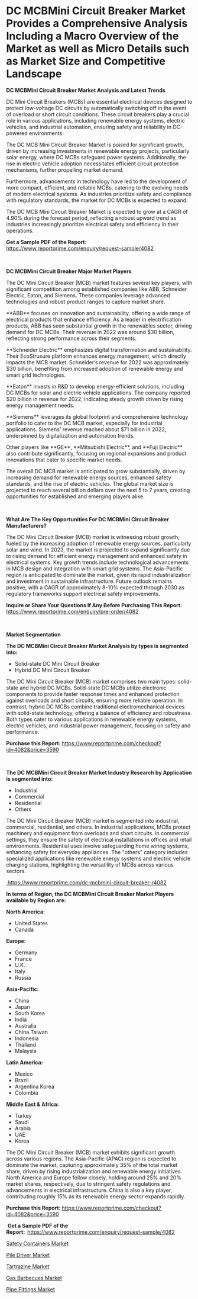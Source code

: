 <p><h1>DC MCBMini Circuit Breaker Market Provides a Comprehensive Analysis Including a Macro Overview of the Market as well as Micro Details such as Market Size and Competitive Landscape</h1></p><p><strong>DC MCBMini Circuit Breaker Market Analysis and Latest Trends</strong></p>
<p><p>DC Mini Circuit Breakers (MCBs) are essential electrical devices designed to protect low-voltage DC circuits by automatically switching off in the event of overload or short circuit conditions. These circuit breakers play a crucial role in various applications, including renewable energy systems, electric vehicles, and industrial automation, ensuring safety and reliability in DC-powered environments.</p><p>The DC MCB Mini Circuit Breaker Market is poised for significant growth, driven by increasing investments in renewable energy projects, particularly solar energy, where DC MCBs safeguard power systems. Additionally, the rise in electric vehicle adoption necessitates efficient circuit protection mechanisms, further propelling market demand. </p><p>Furthermore, advancements in technology have led to the development of more compact, efficient, and reliable MCBs, catering to the evolving needs of modern electrical systems. As industries prioritize safety and compliance with regulatory standards, the market for DC MCBs is expected to expand. </p><p>The DC MCB Mini Circuit Breaker Market is expected to grow at a CAGR of 4.90% during the forecast period, reflecting a robust upward trend as industries increasingly prioritize electrical safety and efficiency in their operations.</p></p>
<p><strong>Get a Sample PDF of the Report:&nbsp;</strong> <a href="https://www.reportprime.com/enquiry/request-sample/4082">https://www.reportprime.com/enquiry/request-sample/4082</a></p>
<p>&nbsp;</p>
<p><strong>DC MCBMini Circuit Breaker Major Market Players</strong></p>
<p><p>The DC Mini Circuit Breaker (MCB) market features several key players, with significant competition among established companies like ABB, Schneider Electric, Eaton, and Siemens. These companies leverage advanced technologies and robust product ranges to capture market share.</p><p>**ABB** focuses on innovation and sustainability, offering a wide range of electrical products that enhance efficiency. As a leader in electrification products, ABB has seen substantial growth in the renewables sector, driving demand for DC MCBs. Their revenue in 2022 was around $30 billion, reflecting strong performance across their segments.</p><p>**Schneider Electric** emphasizes digital transformation and sustainability. Their EcoStruxure platform enhances energy management, which directly impacts the MCB market. Schneider’s revenue for 2022 was approximately $30 billion, benefiting from increased adoption of renewable energy and smart grid technologies.</p><p>**Eaton** invests in R&D to develop energy-efficient solutions, including DC MCBs for solar and electric vehicle applications. The company reported $20 billion in revenue for 2022, indicating steady growth driven by rising energy management needs.</p><p>**Siemens** leverages its global footprint and comprehensive technology portfolio to cater to the DC MCB market, especially for industrial applications. Siemens' revenue reached about $71 billion in 2022, underpinned by digitalization and automation trends.</p><p>Other players like **GE**, **Mitsubishi Electric**, and **Fuji Electric** also contribute significantly, focusing on regional expansions and product innovations that cater to specific market needs.</p><p>The overall DC MCB market is anticipated to grow substantially, driven by increasing demand for renewable energy sources, enhanced safety standards, and the rise of electric vehicles. The global market size is projected to reach several billion dollars over the next 5 to 7 years, creating opportunities for established and emerging players alike.</p></p>
<p>&nbsp;</p>
<p><strong>What Are The Key Opportunities For DC MCBMini Circuit Breaker Manufacturers?</strong></p>
<p><p>The DC Mini Circuit Breaker (MCB) market is witnessing robust growth, fueled by the increasing adoption of renewable energy sources, particularly solar and wind. In 2023, the market is projected to expand significantly due to rising demand for efficient energy management and enhanced safety in electrical systems. Key growth trends include technological advancements in MCB design and integration with smart grid systems. The Asia-Pacific region is anticipated to dominate the market, given its rapid industrialization and investment in sustainable infrastructure. Future outlook remains positive, with a CAGR of approximately 8-10% expected through 2030 as regulatory frameworks support electrical safety improvements.</p></p>
<p><strong>Inquire or Share Your Questions If Any Before Purchasing This Report:</strong> <a href="https://www.reportprime.com/enquiry/pre-order/4082">https://www.reportprime.com/enquiry/pre-order/4082</a></p>
<p>&nbsp;</p>
<p><strong>Market Segmentation</strong></p>
<p><strong>The DC MCBMini Circuit Breaker Market Analysis by types is segmented into:</strong></p>
<p><ul><li>Solid-state DC Mini Circuit Breaker</li><li>Hybrid DC Mini Circuit Breaker</li></ul></p>
<p><p>The DC Mini Circuit Breaker (MCB) market comprises two main types: solid-state and hybrid DC MCBs. Solid-state DC MCBs utilize electronic components to provide faster response times and enhanced protection against overloads and short circuits, ensuring more reliable operation. In contrast, hybrid DC MCBs combine traditional electromechanical devices with solid-state technology, offering a balance of efficiency and robustness. Both types cater to various applications in renewable energy systems, electric vehicles, and industrial power management, focusing on safety and performance.</p></p>
<p><strong>Purchase this Report:&nbsp;</strong><a href="https://www.reportprime.com/checkout?id=4082&price=3590">https://www.reportprime.com/checkout?id=4082&price=3590</a></p>
<p>&nbsp;</p>
<p><strong>The DC MCBMini Circuit Breaker Market Industry Research by Application is segmented into:</strong></p>
<p><ul><li>Industrial</li><li>Commercial</li><li>Residential</li><li>Others</li></ul></p>
<p><p>The DC Mini Circuit Breaker (MCB) market is segmented into industrial, commercial, residential, and others. In industrial applications, MCBs protect machinery and equipment from overloads and short circuits. In commercial settings, they ensure the safety of electrical installations in offices and retail environments. Residential uses involve safeguarding home wiring systems, enhancing safety for everyday appliances. The "others" category includes specialized applications like renewable energy systems and electric vehicle charging stations, highlighting the versatility of MCBs across various sectors.</p></p>
<p><a href="https://www.reportprime.com/dc-mcbmini-circuit-breaker-r4082">&nbsp;https://www.reportprime.com/dc-mcbmini-circuit-breaker-r4082</a></p>
<p><strong>In terms of Region, the DC MCBMini Circuit Breaker Market Players available by Region are:</strong></p>
<p>
    <p> <strong> North America: </strong>
        <ul>
            <li>United States</li>
            <li>Canada</li>
        </ul>
        </p> 
    <p> <strong> Europe: </strong>
        <ul>
            <li>Germany</li>
            <li>France</li>
            <li>U.K.</li>
            <li>Italy</li>
            <li>Russia</li>
        </ul>
        </p> 
    <p> <strong> Asia-Pacific: </strong>
        <ul>
            <li>China</li>
            <li>Japan</li>
            <li>South Korea</li>
            <li>India</li>
            <li>Australia</li>
            <li>China Taiwan</li>
            <li>Indonesia</li>
            <li>Thailand</li>
            <li>Malaysia</li>
        </ul>
        </p> 
    <p> <strong> Latin America: </strong>
        <ul>
            <li>Mexico</li>
            <li>Brazil</li>
            <li>Argentina Korea</li>
            <li>Colombia</li>
        </ul>
        </p> 
    <p> <strong> Middle East & Africa: </strong>
        <ul>
            <li>Turkey</li>
            <li>Saudi</li>
            <li>Arabia</li>
            <li>UAE</li>
            <li>Korea</li>
        </ul>
    </p>
    </p>
<p><p>The DC Mini Circuit Breaker (MCB) market exhibits significant growth across various regions. The Asia-Pacific (APAC) region is expected to dominate the market, capturing approximately 35% of the total market share, driven by rising industrialization and renewable energy initiatives. North America and Europe follow closely, holding around 25% and 20% market shares, respectively, due to stringent safety regulations and advancements in electrical infrastructure. China is also a key player, contributing roughly 15% as its renewable energy sector expands rapidly.</p></p>
<p><strong>Purchase this Report: </strong><a href="https://www.reportprime.com/checkout?id=4082&price=3590">https://www.reportprime.com/checkout?id=4082&price=3590</a></p>
<p>&nbsp;<strong>Get a Sample PDF of the Report:&nbsp;&nbsp;</strong><a href="https://www.reportprime.com/enquiry/request-sample/4082">https://www.reportprime.com/enquiry/request-sample/4082</a></p>
<p><strong></strong></p>
<p><p><a href="https://issuu.com/reportprime-2/docs/safety-containers-market-size-2030._7f0445e7048df4">Safety Containers Market</a></p><p><a href="https://www.linkedin.com/pulse/pile-driver-market-size-segmentation-trends-growth-analysis-pezoc?trackingId=uXT%2BJ0Q6Rh%2BofDRBQa3B3A%3D%3D">Pile Driver Market</a></p><p><a href="https://issuu.com/reportprime-2/docs/tartrazine-market-size-2030.pptx_453cdabb98d8f8">Tartrazine Market</a></p><p><a href="https://www.linkedin.com/pulse/how-gas-barbecues-market-evolve-growth-analysis-year-2024-2031-gm73c?trackingId=FFUKY%2BwuTG%2BUE6ptzizrRg%3D%3D">Gas Barbecues Market</a></p><p><a href="https://www.linkedin.com/pulse/pipe-fittings-market-trends-analysis-opportunities-3evmc?trackingId=t7%2Bp2nDNRqmkt6f4CWFBQg%3D%3D">Pipe Fittings Market</a></p></p>